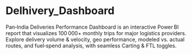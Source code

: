 # Delhivery_Dashboard
Pan‑India Deliveries Performance Dashboard is an interactive Power BI report that visualizes 100 000+ monthly trips for major logistics providers. Explore delivery volume &amp; velocity, geo performance, modeled vs. actual routes, and fuel‑spend analysis, with seamless Carting &amp; FTL toggles.

